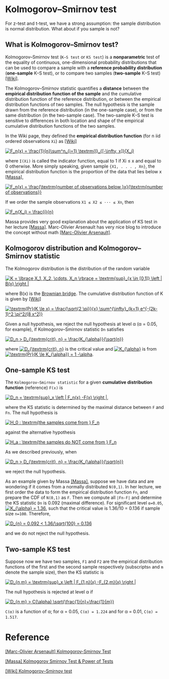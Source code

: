 
# Kolmogorov–Smirnov test 

For z-test and t-test, we have a strong assumption: the sample distribution is normal distribution. What about if you sample is not? 

## What is Kolmogorov–Smirnov test?

Kolmogorov–Smirnov test (`K–S test` or `KS test`) is a **nonparametric** test of the equality of continuous, one-dimensional probability distributions that can be used to compare a sample with a **reference probability distribution** (**one-sample** K–S test), or to compare two samples (**two-sample** K–S test) [[Wiki]][Kolmogorov–Smirnov test].

The Kolmogorov–Smirnov statistic quantifies a **distance** between the **empirical distribution function of the sample** and the cumulative distribution function of the reference distribution, or between the empirical distribution functions of two samples.  The null hypothesis is the sample drawn from the reference distribution (in the one-sample case), or from the same distribution (in the two-sample case). The two-sample K–S test is sensitive to differences in both location and shape of the empirical cumulative distribution functions of the two samples. 

In the Wiki page, they defined the **empirical distribution function** (for n iid ordered observations `Xi`) as [[Wiki]][Kolmogorov–Smirnov test]

<a href="https://www.codecogs.com/eqnedit.php?latex=F_n(x)&space;=&space;\frac{1}{n}\sum^n_{i=1}&space;\textrm{I}_{[-\infty,&space;x]}(X_i)" target="_blank"><img src="https://latex.codecogs.com/gif.latex?F_n(x)&space;=&space;\frac{1}{n}\sum^n_{i=1}&space;\textrm{I}_{[-\infty,&space;x]}(X_i)" title="F_n(x) = \frac{1}{n}\sum^n_{i=1} \textrm{I}_{[-\infty, x]}(X_i)" /></a>


where `I(Xi)` is called the indicator function, equal to 1 if Xi ≤ x and equal to 0 otherwise. More simply speaking, given sample `{X1, . . . , Xn}`, the empirical distribution function is the proportion of the data that lies below x [[Massa]][Kolmogorov Smirnov Test & Power of Tests], 

<a href="https://www.codecogs.com/eqnedit.php?latex=F_n(x)&space;=&space;\frac{\textrm{number&space;of&space;observations&space;below&space;}x}{\textrm{number&space;of&space;observations}}" target="_blank"><img src="https://latex.codecogs.com/gif.latex?F_n(x)&space;=&space;\frac{\textrm{number&space;of&space;observations&space;below&space;}x}{\textrm{number&space;of&space;observations}}" title="F_n(x) = \frac{\textrm{number of observations below }x}{\textrm{number of observations}}" /></a>

If we order the sample observations  `X1 ≤ X2 ≤ ··· ≤ Xn`, then 

<a href="https://www.codecogs.com/eqnedit.php?latex=F_n(X_i)&space;=&space;\frac{i}{n}" target="_blank"><img src="https://latex.codecogs.com/gif.latex?F_n(X_i)&space;=&space;\frac{i}{n}" title="F_n(X_i) = \frac{i}{n}" /></a>



Massa provides very good explanation about the application of KS test in her lecture [[Massa]][Kolmogorov Smirnov Test & Power of Tests]. Marc-Olivier Arsenault has very nice blog to introduce the concept without math [[Marc-Olivier Arsenault]][Kolmogorov-Smirnov Test].



## Kolmogorov distribution and Kolmogorov–Smirnov statistic

The Kolmogorov distribution is the distribution of the random variable

<a href="https://www.codecogs.com/eqnedit.php?latex=K&space;=&space;\lbrace&space;X_1,&space;X_2,&space;\cdots,&space;X_n&space;\rbrace&space;=&space;\textrm{sup}_{x&space;\in&space;[0,1]}&space;\left&space;|&space;B(x)&space;\right&space;|" target="_blank"><img src="https://latex.codecogs.com/gif.latex?K&space;=&space;\lbrace&space;X_1,&space;X_2,&space;\cdots,&space;X_n&space;\rbrace&space;=&space;\textrm{sup}_{x&space;\in&space;[0,1]}&space;\left&space;|&space;B(x)&space;\right&space;|" title="K = \lbrace X_1, X_2, \cdots, X_n \rbrace = \textrm{sup}_{x \in [0,1]} \left | B(x) \right |" /></a>

where B(x) is the [Brownian bridge](https://en.wikipedia.org/wiki/Brownian_bridge). The cumulative distribution function of K is given by [[Wiki]][Kolmogorov–Smirnov test]

<a href="https://www.codecogs.com/eqnedit.php?latex=\textrm{Pr}(K&space;\le&space;x)&space;=&space;\frac{\sqrt{2&space;\pi}}{x}&space;\sum^{\infty}_{k=1}&space;e^{-(2k-1)^2&space;\pi^2/(8&space;x^2)}" target="_blank"><img src="https://latex.codecogs.com/gif.latex?\textrm{Pr}(K&space;\le&space;x)&space;=&space;\frac{\sqrt{2&space;\pi}}{x}&space;\sum^{\infty}_{k=1}&space;e^{-(2k-1)^2&space;\pi^2/(8&space;x^2)}" title="\textrm{Pr}(K \le x) = \frac{\sqrt{2 \pi}}{x} \sum^{\infty}_{k=1} e^{-(2k-1)^2 \pi^2/(8 x^2)}" /></a>


Given a null hypothesis, we reject the null hypothesis at level α (α = 0.05, for example), if Kolmogorov–Smirnov statistic `Dn` satisfies

<a href="https://www.codecogs.com/eqnedit.php?latex=D_n&space;>&space;D_{\textrm{crit},&space;n}&space;=&space;\frac{K_{\alpha}}{\sqrt{n}}" target="_blank"><img src="https://latex.codecogs.com/gif.latex?D_n&space;>&space;D_{\textrm{crit},&space;n}&space;=&space;\frac{K_{\alpha}}{\sqrt{n}}" title="D_n > D_{\textrm{crit}, n} = \frac{K_{\alpha}}{\sqrt{n}}" /></a>

where <a href="https://www.codecogs.com/eqnedit.php?latex=D_{\textrm{crit},&space;n}" target="_blank"><img src="https://latex.codecogs.com/gif.latex?D_{\textrm{crit},&space;n}" title="D_{\textrm{crit}, n}" /></a> is the critical value and <a href="https://www.codecogs.com/eqnedit.php?latex=K_{\alpha}" target="_blank"><img src="https://latex.codecogs.com/gif.latex?K_{\alpha}" title="K_{\alpha}" /></a> is from <a href="https://www.codecogs.com/eqnedit.php?latex=\textrm{Pr}(K&space;\le&space;K_{\alpha})&space;=&space;1&space;-\alpha" target="_blank"><img src="https://latex.codecogs.com/gif.latex?\textrm{Pr}(K&space;\le&space;K_{\alpha})&space;=&space;1&space;-\alpha" title="\textrm{Pr}(K \le K_{\alpha}) = 1 -\alpha" /></a>.





## One-sample KS test


The `Kolmogorov–Smirnov statistic` for a given **cumulative distribution function** (reference) `F(x)` is

<a href="https://www.codecogs.com/eqnedit.php?latex=D_n&space;=&space;\textrm{sup}_x&space;\left&space;|&space;F_n(x)&space;-F(x)&space;\right&space;|" target="_blank"><img src="https://latex.codecogs.com/gif.latex?D_n&space;=&space;\textrm{sup}_x&space;\left&space;|&space;F_n(x)&space;-F(x)&space;\right&space;|" title="D_n = \textrm{sup}_x \left | F_n(x) -F(x) \right |" /></a>,

where the KS statistic is determined by the maximal distance between `F` and `Fn`. The null hypothesis is 

<a href="https://www.codecogs.com/eqnedit.php?latex=H_0&space;:&space;\textrm{the&space;samples&space;come&space;from&space;}&space;F_n" target="_blank"><img src="https://latex.codecogs.com/gif.latex?H_0&space;:&space;\textrm{the&space;samples&space;come&space;from&space;}&space;F_n" title="H_0 : \textrm{the samples come from } F_n" /></a>


against the alternative hypothesis 

<a href="https://www.codecogs.com/eqnedit.php?latex=H_a&space;:&space;\textrm{the&space;samples&space;do&space;NOT&space;come&space;from&space;}&space;F_n" target="_blank"><img src="https://latex.codecogs.com/gif.latex?H_a&space;:&space;\textrm{the&space;samples&space;do&space;NOT&space;come&space;from&space;}&space;F_n" title="H_a : \textrm{the samples do NOT come from } F_n" /></a>

As we described previously, when 

<a href="https://www.codecogs.com/eqnedit.php?latex=D_n&space;>&space;D_{\textrm{crit},&space;n}&space;=&space;\frac{K_{\alpha}}{\sqrt{n}}" target="_blank"><img src="https://latex.codecogs.com/gif.latex?D_n&space;>&space;D_{\textrm{crit},&space;n}&space;=&space;\frac{K_{\alpha}}{\sqrt{n}}" title="D_n > D_{\textrm{crit}, n} = \frac{K_{\alpha}}{\sqrt{n}}" /></a>

we reject the null hypothesis.

As an example given by Massa [[Massa]][Kolmogorov Smirnov Test & Power of Tests], suppose we have data and are wondering if it comes from a normally distributed `N(0,1)`. In her lecture, we first order the data to form the empirical distribution function `Fn`, and prepare the CDF of `N(0,1)` as `F`. Then we compute all `|Fn-F|` and determine the KS statistic `Dn` is 0.092 (maximal difference). For significant level `α=0.05`, <a href="https://www.codecogs.com/eqnedit.php?latex=K_{\alpha}&space;=&space;1.36" target="_blank"><img src="https://latex.codecogs.com/gif.latex?K_{\alpha}&space;=&space;1.36" title="K_{\alpha} = 1.36" /></a>, such that the critical value is 1.36/10 = 0.136 if sample size `n=100`. Therefore,

<a href="https://www.codecogs.com/eqnedit.php?latex=D_{n}&space;=&space;0.092&space;<&space;1.36/\sqrt{100}&space;=&space;0.136" target="_blank"><img src="https://latex.codecogs.com/gif.latex?D_{n}&space;=&space;0.092&space;<&space;1.36/\sqrt{100}&space;=&space;0.136" title="D_{n} = 0.092 < 1.36/\sqrt{100} = 0.136" /></a>

and we do not reject the null hypothesis. 


## Two-sample KS test

Suppose now we have two samples, `F1` and `F2` are the empirical distribution functions of the first and the second sample respectively (subscripts`n` and `m` denote the sample size), then the KS statistic is

<a href="https://www.codecogs.com/eqnedit.php?latex=D_{n,m}&space;=&space;\textrm{sup}_x&space;\left&space;|&space;F_{1,n}(x)&space;-F_{2,m}(x)&space;\right&space;|" target="_blank"><img src="https://latex.codecogs.com/gif.latex?D_{n,m}&space;=&space;\textrm{sup}_x&space;\left&space;|&space;F_{1,n}(x)&space;-F_{2,m}(x)&space;\right&space;|" title="D_{n,m} = \textrm{sup}_x \left | F_{1,n}(x) -F_{2,m}(x) \right |" /></a>


The null hypothesis is rejected at level α if

<a href="https://www.codecogs.com/eqnedit.php?latex=D_{n,m}&space;>&space;C(\alpha)&space;\sqrt{\frac{1}{n}&plus;\frac{1}{m}}" target="_blank"><img src="https://latex.codecogs.com/gif.latex?D_{n,m}&space;>&space;C(\alpha)&space;\sqrt{\frac{1}{n}&plus;\frac{1}{m}}" title="D_{n,m} > C(\alpha) \sqrt{\frac{1}{n}+\frac{1}{m}}" /></a>

`C(α)` is a function of α; for α = 0.05, `C(α) = 1.224` and for α = 0.01, `C(α) = 1.517`.







# Reference



[Kolmogorov-Smirnov Test]: https://towardsdatascience.com/kolmogorov-smirnov-test-84c92fb4158d
[[Marc-Olivier Arsenault] Kolmogorov-Smirnov Test](https://towardsdatascience.com/kolmogorov-smirnov-test-84c92fb4158d)

[Kolmogorov Smirnov Test & Power of Tests]: http://www.stats.ox.ac.uk/~massa/Lecture%2013.pdf
[[Massa] Kolmogorov Smirnov Test & Power of Tests](http://www.stats.ox.ac.uk/~massa/Lecture%2013.pdf)

[Kolmogorov–Smirnov test]: https://en.wikipedia.org/wiki/Kolmogorov–Smirnov_test
[[Wiki] Kolmogorov–Smirnov test](https://en.wikipedia.org/wiki/Kolmogorov–Smirnov_test)

